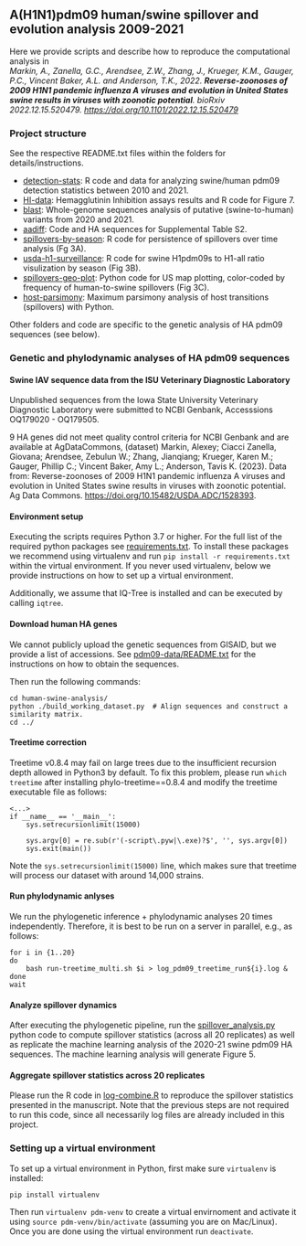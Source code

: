 ## A(H1N1)pdm09 human/swine spillover and evolution analysis 2009-2021 ##
Here we provide scripts and describe how to reproduce the computational analysis in <br/>
*Markin, A., Zanella, G.C., Arendsee, Z.W., Zhang, J., Krueger, K.M., Gauger, P.C., Vincent Baker, A.L.
and Anderson, T.K., 2022. **Reverse-zoonoses of 2009 H1N1 pandemic influenza A viruses and evolution in United States swine results in viruses with zoonotic potential**. bioRxiv 2022.12.15.520479. https://doi.org/10.1101/2022.12.15.520479*

### Project structure ###
See the respective README.txt files within the folders for details/instructions.
- [detection-stats](detection-stats/): R code and data for analyzing swine/human pdm09 detection statistics between 2010 and 2021.
- [HI-data](HI-data/): Hemagglutinin Inhibition assays results and R code for Figure 7.
- [blast](blast/): Whole-genome sequences analysis of putative (swine-to-human) variants from 2020 and 2021.
- [aadiff](aadiff/): Code and HA sequences for Supplemental Table S2.
- [spillovers-by-season](spillovers-by-season/): R code for persistence of spillovers over time analysis (Fg 3A).
- [usda-h1-surveillance](usda-h1-surveillance/): R code for swine H1pdm09s to H1-all ratio visulization by season (Fig 3B).
- [spillovers-geo-plot](spillovers-geo-plot/): Python code for US map plotting, color-coded by frequency of human-to-swine spillovers (Fig 3C).
- [host-parsimony](host-parsimony/): Maximum parsimony analysis of host transitions (spillovers) with Python.


Other folders and code are specific to the genetic analysis of HA pdm09 sequences (see below).

### Genetic and phylodynamic analyses of HA pdm09 sequences ###

#### Swine IAV sequence data from the ISU Veterinary Diagnostic Laboratory ####
Unpublished sequences from the Iowa State University Veterinary Diagnostic Laboratory were submitted to NCBI Genbank, Accesssions OQ179020 - OQ179505.

9 HA genes did not meet quality control criteria for NCBI Genbank and are available at AgDataCommons, (dataset) Markin, Alexey; Ciacci Zanella, Giovana; Arendsee, Zebulun W.; Zhang, Jianqiang; Krueger, Karen M.; Gauger, Phillip C.; Vincent Baker, Amy L.; Anderson, Tavis K. (2023). Data from: Reverse-zoonoses of 2009 H1N1 pandemic influenza A viruses and evolution in United States swine results in viruses with zoonotic potential. Ag Data Commons. https://doi.org/10.15482/USDA.ADC/1528393.

#### Environment setup ####
Executing the scripts requires Python 3.7 or higher. For the full list of the required python packages see [requirements.txt](requirements.txt). To install these packages we recommend using virtualenv and run `pip install -r requirements.txt` within the virtual environment. If you never used virtualenv, below we provide instructions on how to set up a virtual environment.

Additionally, we assume that IQ-Tree is installed and can be executed by calling `iqtree`.


#### Download human HA genes ####
We cannot publicly upload the genetic sequences from GISAID, but we provide a list of accessions. See [pdm09-data/README.txt](pdm09-data/README.txt) for the instructions on how to obtain the sequences.

Then run the following commands:
```
cd human-swine-analysis/
python ./build_working_dataset.py  # Align sequences and construct a similarity matrix.
cd ../
```

#### Treetime correction ####
Treetime v0.8.4 may fail on large trees due to the insufficient recursion depth allowed in Python3 by default.
To fix this problem, please run `which treetime` after installing phylo-treetime==0.8.4 and modify the treetime executable file as follows:
```
<...>
if __name__ == '__main__':
    sys.setrecursionlimit(15000)

    sys.argv[0] = re.sub(r'(-script\.pyw|\.exe)?$', '', sys.argv[0])
    sys.exit(main())
```
Note the `sys.setrecursionlimit(15000)` line, which makes sure that treetime will process our dataset with around 14,000 strains.

#### Run phylodynamic anlyses ####
We run the phylogenetic inference + phylodynamic analyses 20 times independently. Therefore, it is best to be run on a server in parallel, e.g., as follows:
```
for i in {1..20}
do
	bash run-treetime_multi.sh $i > log_pdm09_treetime_run${i}.log &
done
wait
```

#### Analyze spillover dynamics ####
After executing the phylogenetic pipeline, run the [spillover_analysis.py](human-swine-analysis/spillover_analysis.py) python code to compute spillover statistics (across all 20 replicates) as well as replicate the machine learning analysis of the 2020-21 swine pdm09 HA sequences. The machine learning analysis will generate Figure 5.

#### Aggregate spillover statistics across 20 replicates ####
Please run the R code in [log-combine.R](trees/log_combine.R) to reproduce the spillover statistics presented in the manuscript. Note that the previous steps are not required to run this code, since all necessarily log files are already included in this project.

### Setting up a virtual environment ###
To set up a virtual environment in Python, first make sure `virtualenv` is installed:
```
pip install virtualenv
```
Then run `virtualenv pdm-venv` to create a virtual envirnoment and activate it using `source pdm-venv/bin/activate` (assuming you are on Mac/Linux). Once you are done using the virtual environment run `deactivate`.
